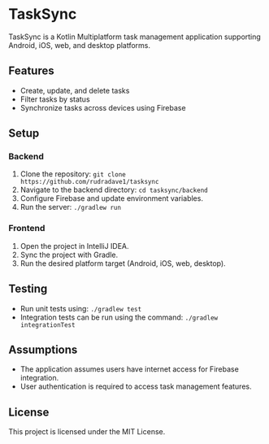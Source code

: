 # TaskSync

TaskSync is a Kotlin Multiplatform task management application supporting Android, iOS, web, and desktop platforms.

## Features

- Create, update, and delete tasks
- Filter tasks by status
- Synchronize tasks across devices using Firebase

## Setup

### Backend
1. Clone the repository: `git clone https://github.com/rudradave1/tasksync`
2. Navigate to the backend directory: `cd tasksync/backend`
3. Configure Firebase and update environment variables.
4. Run the server: `./gradlew run`

### Frontend
1. Open the project in IntelliJ IDEA.
2. Sync the project with Gradle.
3. Run the desired platform target (Android, iOS, web, desktop).

## Testing

- Run unit tests using: `./gradlew test`
- Integration tests can be run using the command: `./gradlew integrationTest`

## Assumptions

- The application assumes users have internet access for Firebase integration.
- User authentication is required to access task management features.

## License

This project is licensed under the MIT License.
